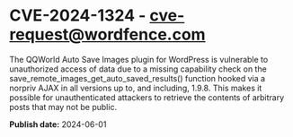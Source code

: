 # CVE-2024-1324 - cve-request@wordfence.com

The QQWorld Auto Save Images plugin for WordPress is vulnerable to unauthorized access of data due to a missing capability check on the save_remote_images_get_auto_saved_results() function hooked via a norpriv AJAX in all versions up to, and including, 1.9.8. This makes it possible for unauthenticated attackers to retrieve the contents of arbitrary posts that may not be public.

**Publish date:** 2024-06-01
